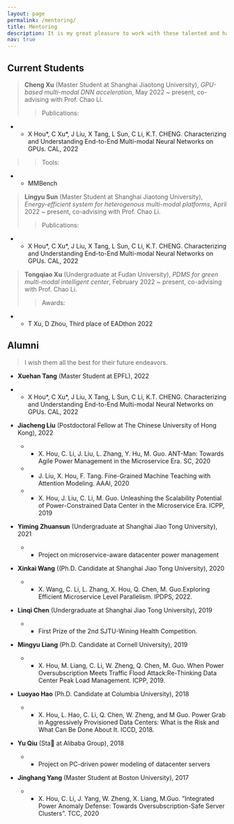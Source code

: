```yaml
---
layout: page
permalink: /mentoring/
title: Mentoring
description: It is my great pleasure to work with these talented and hard-working students!
nav: true
---
```

<!-- 
1. Publications
2. Tools
3. Awrads
 -->

## Current Students
> **Cheng Xu** (Master Student at Shanghai Jiaotong University), *GPU-based multi-modal DNN acceleration*, May 2022 ~ present, co-advising with Prof. Chao Li.
> > Publications: 
- - X Hou*, C Xu*, J Liu, X Tang, L Sun, C Li, K.T. CHENG. Characterizing and Understanding End-to-End Multi-modal Neural Networks on GPUs. CAL, 2022
> > Tools:
- - MMBench


> **Lingyu Sun** (Master Student at Shanghai Jiaotong University), *Energy-efficient system for heterogenous multi-modal platforms*, April 2022 ~ present, co-advising with Prof. Chao Li.
> > Publications: 
- - X Hou*, C Xu*, J Liu, X Tang, L Sun, C Li, K.T. CHENG. Characterizing and Understanding End-to-End Multi-modal Neural Networks on GPUs. CAL, 2022


> **Tongqiao Xu** (Undergraduate at Fudan  University), *PDMS for green multi-modal intelligent center*, February 2022 ~ present, co-advising with Prof. Chao Li.
> > Awards:
- - T Xu, D Zhou, Third place of EADthon 2022
 


## Alumni
> I wish them all the best for their future endeavors.
- **Xuehan Tang** (Master Student at EPFL), 2022  
- - X Hou*, C Xu*, J Liu, X Tang, L Sun, C Li, K.T. CHENG. Characterizing and Understanding End-to-End Multi-modal Neural Networks on GPUs. CAL, 2022

- **Jiacheng Liu** (Postdoctoral Fellow at The Chinese University of Hong Kong), 2022 
    - - X. Hou, C. Li, J. Liu, L. Zhang, Y. Hu, M. Guo. ANT-Man: Towards Agile Power Management in the Microservice Era. SC, 2020
    - - J. Liu, X. Hou, F. Tang. Fine-Grained Machine Teaching with Attention Modeling. AAAI, 2020
    - - X. Hou, J. Liu, C. Li, M. Guo. Unleashing the Scalability Potential of Power-Constrained Data Center in the Microservice Era. ICPP, 2019

- **Yiming Zhuansun** (Undergraduate at Shanghai Jiao Tong University), 2021  
    - - Project on microservice-aware datacenter power management
- **Xinkai Wang** ((Ph.D. Candidate at Shanghai Jiao Tong University), 2020 
    - - X. Wang, C. Li, L. Zhang, X. Hou, Q. Chen, M. Guo.Exploring Efficient Microservice Level Parallelism. IPDPS, 2022.
- **Linqi Chen** (Undergraduate at Shanghai Jiao Tong University), 2019  
    - - First Prize of the 2nd SJTU-Wining Health Competition.
- **Mingyu Liang** (Ph.D. Candidate at Cornell University), 2019 
    - - X. Hou, M. Liang, C. Li, W. Zheng, Q. Chen, M. Guo. When Power Oversubscription Meets Traffic Flood Attack:Re-Thinking Data Center Peak Load Management. ICPP, 2019.
- **Luoyao Hao** (Ph.D. Candidate at Columbia University), 2018 
    - - X. Hou, L. Hao, C. Li, Q. Chen, W. Zheng, and M Guo. Power Grab in Aggressively Provisioned Data Centers: What is the Risk and What Can Be Done About It. ICCD, 2018.
- **Yu Qiu** (Sta at Alibaba Group), 2018  
    - - Project on PC-driven power modeling of datacenter servers
- **Jinghang Yang** (Master Student at Boston University), 2017  
    - - X. Hou, C. Li, J. Yang, W. Zheng, X. Liang, M.Guo. ”Integrated Power Anomaly Defense: Towards Oversubscription-Safe Server Clusters”. TCC, 2020